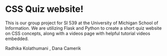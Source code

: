 # CSS Quiz website!
This is our group project for SI 539 at the University of Michigan School of Information. We are utilizing Flask and Python to create a short quiz website on CSS concepts, along with a videos page with helpful tutorial videos embedded.


Radhika Kolathumani , Dana Camerik
